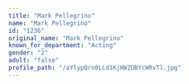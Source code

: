 ```yaml
---
title: "Mark Pellegrino"
name: "Mark Pellegrino"
id: "1236"
original_name: "Mark Pellegrino"
known_for_department: "Acting"
gender: "2"
adult: "false"
profile_path: "/aYlypQrn0LLd1KjHWZDBYcWRvTl.jpg"
---
```

